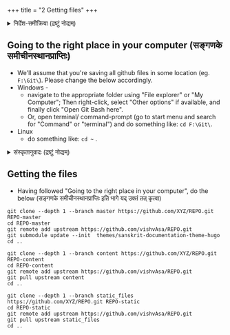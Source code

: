 +++
title = "2 Getting files"
+++
<details><summary>निर्देश-समीक्रिया (द्रष्टुं नोद्यम्)</summary>

- अधः _XYZ_ इति यद् अस्ति, तस्य स्थाने स्वीयं github-नाम प्रयुङ्क्ताम्। (Below, replace _'XYZ'_ with your github username.)
  - अथवैतत् प्रयुज्यतां यन्त्रम्: <input id="input_githubUserId" value="XYZ"></input><input id="input_repo" value="REPO"></input><button id="transformId" onclick="handleTransformIdBtnClick();">पाठम् परिवर्तय!!</button>
- Back to [Git workflow](/groups/dyuganga/projects/text/git-workflow/?githubUserId=XYZ&repo=REPO)
</details>

## Going to the right place in your computer (सङ्गणके समीचीनस्थानप्राप्तिः)

- We'll assume that you're saving all github files in some location (eg. `F:\Git\`). Please change the below accordingly.
- Windows -
  - navigate to the appropriate folder using "File explorer" or "My Computer"; Then right-click, select "Other options" if available, and finally click "Open Git Bash here".
  - Or, open terminal/ command-prompt (go to start menu and search for "Command" or "terminal") and do something like: `cd F:\Git\`.
- Linux
  - do something like: `cd ~` .


<details><summary>संस्कृतानुवादः (द्रष्टुं नोद्यम्)</summary>

- समीचीनस्थाने terminal/ command-prompt इत्य् उद्घाट्य गच्छतु। यथा
  - `cd F:\Git\` इति windows पक्षे
  - `cd ~` इति linux पक्षे
</details>


## Getting the files

- Having followed "Going to the right place in your computer", do the below (सङ्गणके समीचीनस्थानप्राप्तिः इति भागे यद् उक्तं तत् कृत्वा)

```
git clone --depth 1 --branch master https://github.com/XYZ/REPO.git REPO-master
cd REPO-master
git remote add upstream https://github.com/vishvAsa/REPO.git
git submodule update --init  themes/sanskrit-documentation-theme-hugo
cd ..

git clone --depth 1 --branch content https://github.com/XYZ/REPO.git REPO-content
cd REPO-content
git remote add upstream https://github.com/vishvAsa/REPO.git
git pull upstream content
cd ..
```
<div class="staticFilesInstruction">

```
git clone --depth 1 --branch static_files https://github.com/XYZ/REPO.git REPO-static
cd REPO-static
git remote add upstream https://github.com/vishvAsa/REPO.git
git pull upstream static_files
cd ..
```
</div>


<script src="../../contribution-page-customizer.js"></script>